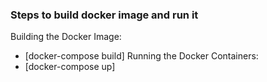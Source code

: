 ### Steps to build docker image and run it
Building the Docker Image:
* [docker-compose build]
Running the Docker Containers:
* [docker-compose up]
